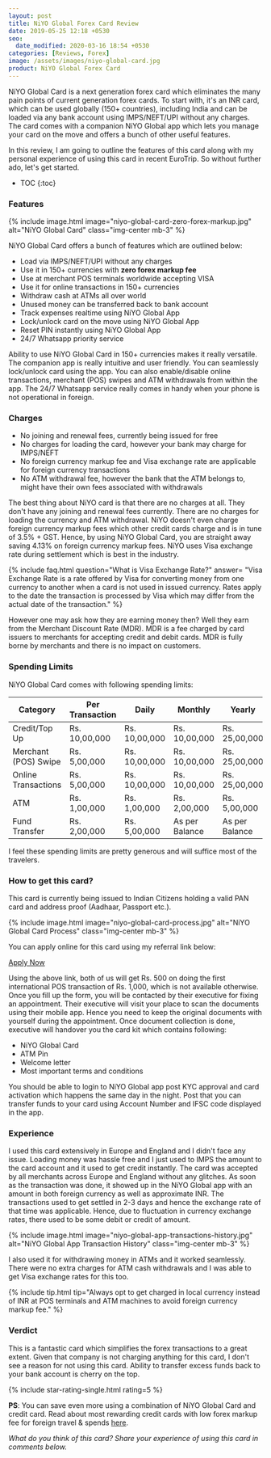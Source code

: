 ```yaml
---
layout: post
title: NiYO Global Forex Card Review
date: 2019-05-25 12:18 +0530
seo:
  date_modified: 2020-03-16 18:54 +0530
categories: [Reviews, Forex]
image: /assets/images/niyo-global-card.jpg
product: NiYO Global Forex Card
---
```


NiYO Global Card is a next generation forex card which eliminates the many pain points of current generation forex cards. To start with, it's an INR card, which can be used globally (150+ countries), including India and can be loaded via any bank account using IMPS/NEFT/UPI without any charges. The card comes with a companion NiYO Global app which lets you manage your card on the move and offers a bunch of other useful features.

In this review, I am going to outline the features of this card along with my personal experience of using this card in recent EuroTrip. So without further ado, let's get started.

<!-- prettier-ignore -->
* TOC
{:toc}

### Features

{% include image.html image="niyo-global-card-zero-forex-markup.jpg" alt="NiYO Global Card" class="img-center mb-3" %}

NiYO Global Card offers a bunch of features which are outlined below:

- Load via IMPS/NEFT/UPI without any charges
- Use it in 150+ currencies with **zero forex markup fee**
- Use at merchant POS terminals worldwide accepting VISA
- Use it for online transactions in 150+ currencies
- Withdraw cash at ATMs all over world
- Unused money can be transferred back to bank account
- Track expenses realtime using NiYO Global App
- Lock/unlock card on the move using NiYO Global App
- Reset PIN instantly using NiYO Global App
- 24/7 Whatsapp priority service

Ability to use NiYO Global Card in 150+ currencies makes it really versatile. The companion app is really intuitive and user friendly. You can seamlessly lock/unlock card using the app. You can also enable/disable online transactions, merchant (POS) swipes and ATM withdrawals from within the app. The 24/7 Whatsapp service really comes in handy when your phone is not operational in foreign.

### Charges

- No joining and renewal fees, currently being issued for free
- No charges for loading the card, however your bank may charge for IMPS/NEFT
- No foreign currency markup fee and Visa exchange rate are applicable for foreign currency transactions
- No ATM withdrawal fee, however the bank that the ATM belongs to, might have their own fees associated with withdrawals

The best thing about NiYO card is that there are no charges at all. They don't have any joining and renewal fees currently. There are no charges for loading the currency and ATM withdrawal. NiYO doesn't even charge foreign currency markup fees which other credit cards charge and is in tune of 3.5% + GST. Hence, by using NiYO Global Card, you are straight away saving 4.13% on foreign currency markup fees. NiYO uses Visa exchange rate during settlement which is best in the industry.

{% include faq.html question="What is Visa Exchange Rate?" answer= "Visa Exchange Rate is a rate offered by Visa for converting money from one currency to another when a card is not used in issued currency. Rates apply to the date the transaction is processed by Visa which may differ from the actual date of the transaction." %}

However one may ask how they are earning money then? Well they earn from the Merchant Discount Rate (MDR). MDR is a fee charged by card issuers to merchants for accepting credit and debit cards. MDR is fully borne by merchants and there is no impact on customers.

### Spending Limits

NiYO Global Card comes with following spending limits:

<table class="table" style="display: block;overflow-x: auto;">
<thead class="thead-dark">
<tr>
  <th scope="col"> Category</th>
  <th scope="col"> Per Transaction</th>
  <th scope="col"> Daily</th>
  <th scope="col"> Monthly</th>
  <th scope="col"> Yearly</th>
</tr>
</thead>
<tbody>
<tr>
  <td> Credit/Top Up </td>
  <td> Rs. 10,00,000 </td>
  <td> Rs. 10,00,000 </td>
  <td> Rs. 10,00,000 </td>
  <td> Rs. 25,00,000 </td>
</tr>
<tr>
  <td> Merchant (POS) Swipe </td>
  <td> Rs. 5,00,000 </td>
  <td> Rs. 10,00,000 </td>
  <td> Rs. 10,00,000 </td>
  <td> Rs. 25,00,000 </td>
</tr>
<tr>
  <td> Online Transactions </td>
  <td> Rs. 5,00,000 </td>
  <td> Rs. 10,00,000 </td>
  <td> Rs. 10,00,000 </td>
  <td> Rs. 25,00,000 </td>
</tr>
<tr>
  <td> ATM </td>
  <td> Rs. 1,00,000 </td>
  <td> Rs. 1,00,000 </td>
  <td> Rs. 2,00,000 </td>
  <td> Rs. 5,00,000 </td>
</tr>
<tr>
  <td> Fund Transfer </td>
  <td> Rs. 2,00,000 </td>
  <td> Rs. 5,00,000 </td>
  <td> As per Balance </td>
  <td> As per Balance </td>
</tr>
</tbody>
</table>

I feel these spending limits are pretty generous and will suffice most of the travelers.

### How to get this card?

This card is currently being issued to Indian Citizens holding a valid PAN card and address proof (Aadhaar, Passport etc.).

{% include image.html image="niyo-global-card-process.jpg" alt="NiYO Global Card Process" class="img-center mb-3" %}

You can apply online for this card using my referral link below:

<a href="https://l.cardinfo.in/niyo" target="_blank" class="btn btn-lg btn-danger btn-block post-element mt-2" rel="noopener"><i class="ci-pen"></i> Apply Now</a>

Using the above link, both of us will get Rs. 500 on doing the first international POS transaction of Rs. 1,000, which is not available otherwise.
Once you fill up the form, you will be contacted by their executive for fixing an appointment. Their executive will visit your place to scan the documents using their mobile app. Hence you need to keep the original documents with yourself during the appointment. Once document collection is done, executive will handover you the card kit which contains following:

- NiYO Global Card
- ATM Pin
- Welcome letter
- Most important terms and conditions

You should be able to login to NiYO Global app post KYC approval and card activation which happens the same day in the night. Post that you can transfer funds to your card using Account Number and IFSC code displayed in the app.

### Experience

I used this card extensively in Europe and England and I didn't face any issue. Loading money was hassle free and I just used to IMPS the amount to the card account and it used to get credit instantly. The card was accepted by all merchants across Europe and England without any glitches. As soon as the transaction was done, it showed up in the NiYO Global app with an amount in both foreign currency as well as approximate INR. The transactions used to get settled in 2-3 days and hence the exchange rate of that time was applicable. Hence, due to fluctuation in currency exchange rates, there used to be some debit or credit of amount.

{% include image.html image="niyo-global-app-transactions-history.jpg" alt="NiYO Global App Transaction History" class="img-center mb-3" %}

I also used it for withdrawing money in ATMs and it worked seamlessly. There were no extra charges for ATM cash withdrawals and I was able to get Visa exchange rates for this too.

{% include tip.html tip="Always opt to get charged in local currency instead of INR at POS terminals and ATM machines to avoid foreign currency markup fee." %}

### Verdict

This is a fantastic card which simplifies the forex transactions to a great extent. Given that company is not charging anything for this card, I don't see a reason for not using this card. Ability to transfer excess funds back to your bank account is cherry on the top.

{% include star-rating-single.html rating=5 %}

**PS**: You can save even more using a combination of NiYO Global Card and credit card. Read about most rewarding credit cards with low forex markup fee for foreign travel & spends [here](/best-credit-cards-in-india-with-low-forex-currency-markup-for-international-travel-spends/).

_What do you think of this card? Share your experience of using this card in comments below._
